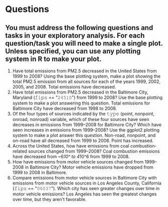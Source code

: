 # Questions

## You must address the following questions and tasks in your exploratory analysis. For each question/task you will need to make a single plot. Unless specified, you can use any plotting system in R to make your plot.

1. Have total emissions from PM2.5 decreased in the United States from 1999 to 2008? Using the base plotting system, make a plot showing the total PM2.5 emission from all sources for each of the years 1999, 2002, 2005, and 2008.
Total emissions have decreased.
2. Have total emissions from PM2.5 decreased in the Baltimore City, Maryland (𝚏𝚒𝚙𝚜 == "𝟸𝟺𝟻𝟷𝟶") from 1999 to 2008? Use the base plotting system to make a plot answering this question.
Total emissions for Baltimore City have decreased from 1998 to 2008.
3. Of the four types of sources indicated by the 𝚝𝚢𝚙𝚎 (point, nonpoint, onroad, nonroad) variable, which of these four sources have seen decreases in emissions from 1999–2008 for Baltimore City? Which have seen increases in emissions from 1999–2008? Use the ggplot2 plotting system to make a plot answer this question.
Non-road, nonpoint, and on-road have all decreased from 1999 to 2008. Point has increased.
4. Across the United States, how have emissions from coal combustion-related sources changed from 1999–2008?
Coal combustion emissions have decreased from ~6*10^ to 4*10^6 from 1999 to 2008.
5. How have emissions from motor vehicle sources changed from 1999–2008 in Baltimore City?
Motor vehicle emissions have dropped from 1999 to 2008 in Baltimore.
6. Compare emissions from motor vehicle sources in Baltimore City with emissions from motor vehicle sources in Los Angeles County, California (𝚏𝚒𝚙𝚜 == "𝟶𝟼𝟶𝟹𝟽"). Which city has seen greater changes over time in motor vehicle emissions?
Los Angeles has seen the greatest changes over time, but they aren't favorable. 
